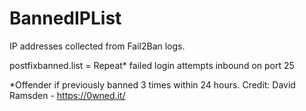 # BannedIPList

IP addresses collected from Fail2Ban logs.


postfixbanned.list = Repeat* failed login attempts inbound on port 25

*Offender if previously banned 3 times within 24 hours.  Credit: David Ramsden - https://0wned.it/
